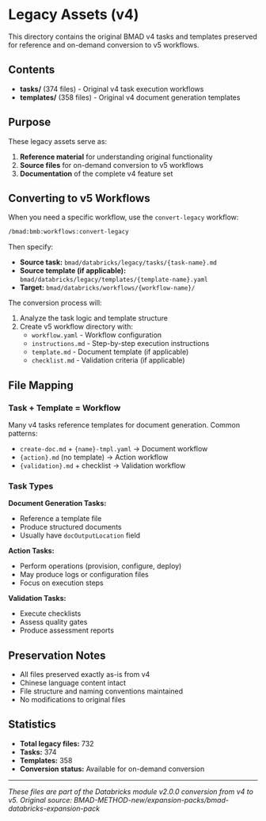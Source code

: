 # Legacy Assets (v4)

This directory contains the original BMAD v4 tasks and templates preserved for reference and on-demand conversion to v5 workflows.

## Contents

- **tasks/** (374 files) - Original v4 task execution workflows
- **templates/** (358 files) - Original v4 document generation templates

## Purpose

These legacy assets serve as:
1. **Reference material** for understanding original functionality
2. **Source files** for on-demand conversion to v5 workflows
3. **Documentation** of the complete v4 feature set

## Converting to v5 Workflows

When you need a specific workflow, use the `convert-legacy` workflow:

```bash
/bmad:bmb:workflows:convert-legacy
```

Then specify:
- **Source task:** `bmad/databricks/legacy/tasks/{task-name}.md`
- **Source template (if applicable):** `bmad/databricks/legacy/templates/{template-name}.yaml`
- **Target:** `bmad/databricks/workflows/{workflow-name}/`

The conversion process will:
1. Analyze the task logic and template structure
2. Create v5 workflow directory with:
   - `workflow.yaml` - Workflow configuration
   - `instructions.md` - Step-by-step execution instructions
   - `template.md` - Document template (if applicable)
   - `checklist.md` - Validation criteria (if applicable)

## File Mapping

### Task + Template = Workflow

Many v4 tasks reference templates for document generation. Common patterns:

- `create-doc.md` + `{name}-tmpl.yaml` → Document workflow
- `{action}.md` (no template) → Action workflow
- `{validation}.md` + checklist → Validation workflow

### Task Types

**Document Generation Tasks:**
- Reference a template file
- Produce structured documents
- Usually have `docOutputLocation` field

**Action Tasks:**
- Perform operations (provision, configure, deploy)
- May produce logs or configuration files
- Focus on execution steps

**Validation Tasks:**
- Execute checklists
- Assess quality gates
- Produce assessment reports

## Preservation Notes

- All files preserved exactly as-is from v4
- Chinese language content intact
- File structure and naming conventions maintained
- No modifications to original files

## Statistics

- **Total legacy files:** 732
- **Tasks:** 374
- **Templates:** 358
- **Conversion status:** Available for on-demand conversion

---

_These files are part of the Databricks module v2.0.0 conversion from v4 to v5._
_Original source: BMAD-METHOD-new/expansion-packs/bmad-databricks-expansion-pack_
